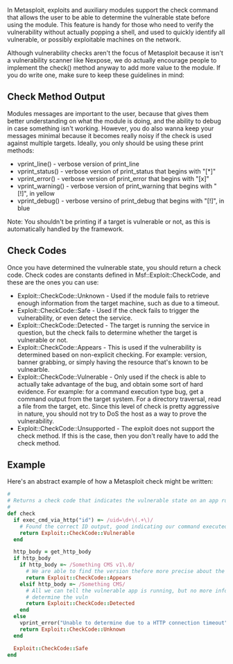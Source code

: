 In Metasploit, exploits and auxiliary modules support the check command that allows the user to be able to determine the vulnerable state before using the module. This feature is handy for those who need to verify the vulnerability without actually popping a shell, and used to quickly identify all vulnerable, or possibly exploitable machines on the network.

Although vulnerability checks aren't the focus of Metasploit because it isn't a vulnerability scanner like Nexpose, we do actually encourage people to implement the check() method anyway to add more value to the module. If you do write one, make sure to keep these guidelines in mind:

## Check Method Output

Modules messages are important to the user, because that gives them better understanding on what the module is doing, and the ability to debug in case something isn't working. However, you do also wanna keep your messages minimal because it becomes really noisy if the check is used against multiple targets. Ideally, you only should be using these print methods:

* vprint_line() - verbose version of print_line
* vprint_status() - verbose version of print_status that begins with "[*]"
* vprint_error() - verbose version of print_error that begins with "[x]"
* vprint_warning() - verbose version of print_warning that begins with "[!]", in yellow
* vprint_debug() - verbose versino of print_debug that begins with "[!]", in blue

Note: You shouldn't be printing if a target is vulnerable or not, as this is automatically handled by the framework.

## Check Codes

Once you have determined the vulnerable state, you should return a check code. Check codes are constants defined in Msf::Exploit::CheckCode, and these are the ones you can use:

* Exploit::CheckCode::Unknown - Used if the module fails to retrieve enough information from the target machine, such as due to a timeout.
* Exploit::CheckCode::Safe - Used if the check fails to trigger the vulnerability, or even detect the service.
* Exploit::CheckCode::Detected - The target is running the service in question, but the check fails to determine whether the target is vulnerable or not.
* Exploit::CheckCode::Appears - This is used if the vulnerability is determined based on non-explicit checking. For example: version, banner grabbing, or simply having the resource that's known to be vulnearble.
* Exploit::CheckCode::Vulnerable - Only used if the check is able to actually take advantage of the bug, and obtain some sort of hard evidence. For example: for a command execution type bug, get a command output from the target system. For a directory traversal, read a file from the target, etc. Since this level of check is pretty aggressive in nature, you should not try to DoS the host as a way to prove the vulnerability.
* Exploit::CheckCode::Unsupported - The exploit does not support the check method. If this is the case, then you don't really have to add the check method.

## Example

Here's an abstract example of how a Metasploit check might be written:

```ruby
#
# Returns a check code that indicates the vulnerable state on an app running on OS X
#
def check
  if exec_cmd_via_http("id") =~ /uid=\d+\(.+\)/
    # Found the correct ID output, good indicating our command executed
    return Exploit::CheckCode::Vulnerable
  end

  http_body = get_http_body
  if http_body
    if http_body =~ /Something CMS v1\.0/
      # We are able to find the version thefore more precise about the vuln state
      return Exploit::CheckCode::Appears
    elsif http_body =~ /Something CMS/
      # All we can tell the vulnerable app is running, but no more info to
      # determine the vuln
      return Exploit::CheckCode::Detected
    end
  else
    vprint_error("Unable to determine due to a HTTP connection timeout")
    return Exploit::CheckCode::Unknown
  end

  Exploit::CheckCode::Safe
end
```